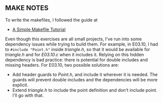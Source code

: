 MAKE NOTES
----------

To write the makefiles, I followed the guide at

- [A Simple Makefile Tutorial](https://cs.colby.edu/maxwell/courses/tutorials/maketutor/)

Even though this exercises are all small projects, I've run into some dependency issues while trying to build them.
For example, in E03.10, I had to `#include "Point.h"` inside _triangle.h_, so that it would be available for _triangle.h_ and for _E03.10.c_ when it includes it. Relying on this hidden dependency is bad practice: there is potential for double includes and missing headers.
For E03.10, two possible solutions are:
- Add header guards to _Point.h_, and include it wherever it is needed. The guards will prevent double includes and the dependencies will be more explicit.
- Extend _triangle.h_ to include the point definition and don't include point. I'll go with that.
